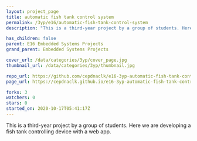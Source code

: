```yaml
---
layout: project_page
title: automatic fish tank control system
permalink: /3yp/e16/automatic-fish-tank-control-system
description: "This is a third-year project by a group of students. Here we are developing a fish tank controlling device with a web app."

has_children: false
parent: E16 Embedded Systems Projects
grand_parent: Embedded Systems Projects

cover_url: /data/categories/3yp/cover_page.jpg
thumbnail_url: /data/categories/3yp/thumbnail.jpg

repo_url: https://github.com/cepdnaclk/e16-3yp-automatic-fish-tank-control-system
page_url: https://cepdnaclk.github.io/e16-3yp-automatic-fish-tank-control-system

forks: 3
watchers: 0
stars: 0
started_on: 2020-10-17T05:41:17Z
---
```

This is a third-year project by a group of students. Here we are developing a fish tank controlling device with a web app.


